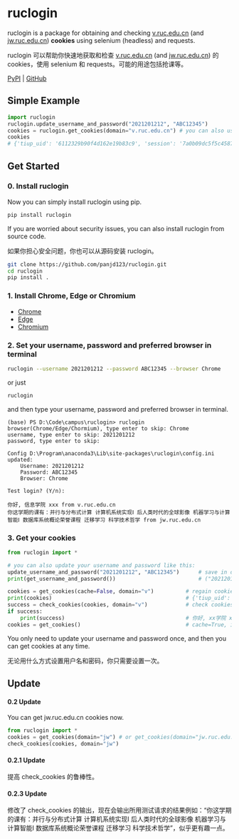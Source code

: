 # ruclogin

ruclogin is a package for obtaining and checking [v.ruc.edu.cn](v.ruc.edu.cn) (and [jw.ruc.edu.cn](jw.ruc.edu.cn)) **cookies** using selenium (headless) and requests.

ruclogin 可以帮助你快速地获取和检查 [v.ruc.edu.cn](v.ruc.edu.cn) (and [jw.ruc.edu.cn](jw.ruc.edu.cn)) 的 cookies，使用 selenium 和 requests。可能的用途包括抢课等。

[PyPI](https://pypi.org/project/ruclogin/) | [GitHub](https:://github.com/panjd123/ruclogin)

## Simple Example

```python
import ruclogin
ruclogin.update_username_and_password("2021201212", "ABC12345")
cookies = ruclogin.get_cookies(domain="v.ruc.edu.cn") # you can also use domain="jw.ruc.edu.cn"
cookies
# {'tiup_uid': '6112329b90f4d162e19b83c9', 'session': '7a0b09dc5f5c4587aae0511247ae276d.834554d714de4c19b6ca1ec111ab3514', 'access_token': '1Jf8zOE7S5SYHYS3x5nNHA', 'is_simple': '1'}
```

## Get Started

### 0. Install ruclogin

Now you can simply install ruclogin using pip.

```bash
pip install ruclogin
```

If you are worried about security issues, you can also install ruclogin from source code.

如果你担心安全问题，你也可以从源码安装 ruclogin。

```bash
git clone https://github.com/panjd123/ruclogin.git
cd ruclogin
pip install .
```

### 1. Install Chrome, Edge or Chromium

- [Chrome](https://www.google.cn/chrome/)
- [Edge](https://www.microsoft.com/zh-cn/edge)
- [Chromium](https://chromium.woolyss.com/download/zh/)

### 2. Set your username, password and preferred browser in terminal

```bash
ruclogin --username 2021201212 --password ABC12345 --browser Chrome
```

or just

```bash
ruclogin
```

and then type your username, password and preferred browser in terminal.

```
(base) PS D:\Code\campus\ruclogin> ruclogin
browser(Chrome/Edge/Chormium), type enter to skip: Chrome
username, type enter to skip: 2021201212
password, type enter to skip: 

Config D:\Program\anaconda3\Lib\site-packages\ruclogin\config.ini updated:
    Username: 2021201212
    Password: ABC12345
    Browser: Chrome

Test login? (Y/n):

你好, 信息学院 xxx from v.ruc.edu.cn
你这学期的课有：并行与分布式计算 计算机系统实现Ⅰ 后人类时代的全球影像 机器学习与计算智能Ⅰ 数据库系统概论荣誉课程 迁移学习 科学技术哲学 from jw.ruc.edu.cn
```

### 3. Get your cookies

```python
from ruclogin import *

# you can also update your username and password like this:
update_username_and_password("2021201212", "ABC12345")      # save in disk
print(get_username_and_password())                          # ("2021201212", "ABC12345")

cookies = get_cookies(cache=False, domain="v")          # regain cookies, login in using selenium, save in disk
print(cookies)                                          # {'tiup_uid': '6112329b90f4d162e19b83c9', 'session': '7a0b09dc5f5c4587aae0511247ae276d.834554d714de4c19b6ca1ec111ab3514', 'access_token': '1Jf8zOE7S5SYHYS3x5nNHA', 'is_simple': '1'}
success = check_cookies(cookies, domain="v")            # check cookies using requests
if success:
    print(success)                                      # 你好, xx学院 xxx from v.ruc.edu.cn                      
cookies = get_cookies()                                 # cache=True, it will use the cookies obtained last time, check it first, if it fails, regain it
```

You only need to update your username and password once, and then you can get cookies at any time.

无论用什么方式设置用户名和密码，你只需要设置一次。

## Update

#### 0.2 Update

You can get jw.ruc.edu.cn cookies now.

```python
from ruclogin import *
cookies = get_cookies(domain="jw") # or get_cookies(domain="jw.ruc.edu.cn")
check_cookies(cookies, domain="jw")
```

#### 0.2.1 Update

提高 check_cookies 的鲁棒性。

#### 0.2.3 Update

修改了 check_cookies 的输出，现在会输出所用测试请求的结果例如：“你这学期的课有：并行与分布式计算 计算机系统实现Ⅰ 后人类时代的全球影像 机器学习与计算智能Ⅰ 数据库系统概论荣誉课程 迁移学习 科学技术哲学”，似乎更有趣一点。